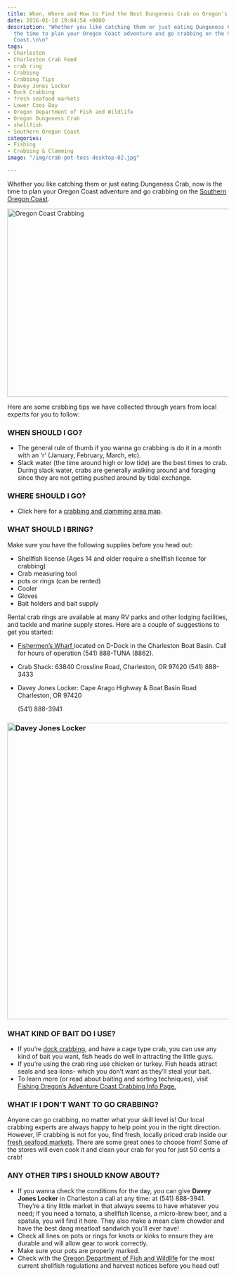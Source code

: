 ```yaml
---
title: When, Where and How to Find the Best Dungeness Crab on Oregon's Coast
date: 2016-01-10 19:04:54 +0000
description: "Whether you like catching them or just eating Dungeness Crab, now is
  the time to plan your Oregon Coast adventure and go crabbing on the Southern Oregon
  Coast.\n\n"
tags:
- Charleston
- Charleston Crab Feed
- crab ring
- Crabbing
- Crabbing Tips
- Davey Jones Locker
- Dock Crabbing
- fresh seafood markets
- Lower Coos Bay
- Oregon Department of Fish and Wildlife
- Oregon Dungeness Crab
- shellfish
- Southern Oregon Coast
categories:
- Fishing
- Crabbing & Clamming
image: "/img/crab-pot-toss-desktop-02.jpg"

---
```

Whether you like catching them or just eating Dungeness Crab, now is the time to plan your Oregon Coast adventure and go crabbing on the <a href="http://www.oregonsadventurecoast.com/index.php" target="_blank">Southern Oregon Coast</a>.

<img class="aligncenter size-full wp-image-64566" src="/wp-content/uploads/2014/12/Oregon-Coast-Crabbing.jpg" alt="Oregon Coast Crabbing" width="640" height="428" srcset="/wp-content/uploads/2014/12/Oregon-Coast-Crabbing.jpg 640w, /wp-content/uploads/2014/12/Oregon-Coast-Crabbing-200x133.jpg 200w, /wp-content/uploads/2014/12/Oregon-Coast-Crabbing-120x80.jpg 120w" sizes="(max-width: 640px) 100vw, 640px" />

Here are some crabbing tips we have collected through years from local experts for you to follow:

### WHEN SHOULD I GO?

* The general rule of thumb if you wanna go crabbing is do it in a month with an ‘r’ (January, February, March, etc).
* Slack water (the time around high or low tide) are the best times to crab. During slack water, crabs are generally walking around and foraging since they are not getting pushed around by tidal exchange.

### WHERE SHOULD I GO?

* Click here for a <a href="http://www.fishingcoosbay.com/crabmap.jpg" target="_blank">crabbing and clamming area map</a>.

### WHAT SHOULD I BRING?

Make sure you have the following supplies before you head out:

* Shellfish license (Ages 14 and older require a shellfish license for crabbing)
* Crab measuring tool
* pots or rings (can be rented)
* Cooler
* Gloves
* Bait holders and bait supply

Rental crab rings are available at many RV parks and other lodging facilities, and tackle and marine supply stores. Here are a couple of suggestions to get you started:

* <a href="http://www.fishermenswharforegon.com" target="_blank">Fishermen’s Wharf </a> located on D-Dock in the Charleston Boat Basin. Call for hours of operation (541) 888-TUNA (8862).
* Crab Shack: 63840 Crossline Road, Charleston, OR 97420 (541) 888-3433
* Davey Jones Locker: Cape Arago Highway & Boat Basin Road Charleston, OR 97420

  (541) 888-3941

### <img class="aligncenter size-large wp-image-64567" src="/wp-content/uploads/2014/12/Davey-Jones-Locker--674x674.jpg" alt="Davey Jones Locker" width="674" height="674" srcset="/wp-content/uploads/2014/12/Davey-Jones-Locker--674x674.jpg 674w, /wp-content/uploads/2014/12/Davey-Jones-Locker--133x133.jpg 133w, /wp-content/uploads/2014/12/Davey-Jones-Locker-.jpg 768w" sizes="(max-width: 674px) 100vw, 674px" />

### WHAT KIND OF BAIT DO I USE?

* If you’re <a href="http://www.fishingcoosbay.com/crabbing.htm" target="_blank">dock crabbing</a>, and have a cage type crab, you can use any kind of bait you want, fish heads do well in attracting the little guys.
* If you’re using the crab ring use chicken or turkey. Fish heads attract seals and sea lions- which you don’t want as they’ll steal your bait.
* To learn more (or read about baiting and sorting techniques), visit <a href="http://www.fishingcoosbay.com/crabbing.htm" target="_blank">Fishing Oregon’s Adventure Coast Crabbing Info Page. </a>

### WHAT IF I DON’T WANT TO GO CRABBING?

Anyone can go crabbing, no matter what your skill level is! Our local crabbing experts are always happy to help point you in the right direction. However, IF crabbing is not for you, find fresh, locally priced crab inside our <a href="/2014/10/where-to-find-the-freshest-seafood-on-oregons-adventure-coast/" target="_blank">fresh seafood markets</a>. There are some great ones to choose from! Some of the stores will even cook it and clean your crab for you for just 50 cents a crab!

### ANY OTHER TIPS I SHOULD KNOW ABOUT?

* If you wanna check the conditions for the day, you can give **Davey Jones Locker** in Charleston a call at any time: at (541) 888-3941. They’re a tiny little market in that always seems to have whatever you need; if you need a tomato, a shellfish license, a micro-brew beer, and a spatula, you will find it here. They also make a mean clam chowder and have the best dang meatloaf sandwich you’ll ever have!
* Check all lines on pots or rings for knots or kinks to ensure they are durable and will allow gear to work correctly.
* Make sure your pots are properly marked.
* Check with the <a href="http://www.dfw.state.or.us/" target="_blank">Oregon Department of Fish and Wildlife</a> for the most current shellfish regulations and harvest notices before you head out!